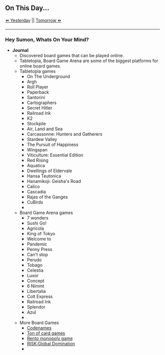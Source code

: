 ## On This Day...

[⏪ Yesterday](2022-03-15) || [Tomorrow ⏩](2022-03-17)

---

### Hey Sumon, Whats On Your Mind?

- **Journal**
	- Discovered board games that can be played online.
	- Tabletopia, Board Game Arena are some of the biggest platforms for online board games.
	- Tabletopia games
		- On The Underground
		- Argh
		- Roll Player
		- Paperback
		- Santorini
		- Cartographers
		- Secret Hitler
		- Railroad Ink
		- K2
		- Stockpile
		- Air, Land and Sea
		- Carcassonne: Hunters and Gatherers
		- Stardew Valley
		- The Pursuit of Happiness
		- Wingspan
		- Viticulture: Essential Edition
		- Red Rising
		- Aquatica
		- Dwellings of Eldervale
		- Hansa Teutonica
		- Hanamikoji: Geisha's Road
		- Calico
		- Cascadia
		- Rajas of the Ganges
		- CuBirds
		- 
	- Board Game Arena games
		- 7 wonders
		- Sushi Go!
		- Agricola
		- King of Tokyo
		- Welcome to
		- Pandemic
		- Penny Press
		- Can't stop
		- Perudo
		- Tobago
		- Celestia
		- Luxor
		- Concept
		- 6 Nimmt
		- Libertalia
		- Colt Express
		- Railroad Ink
		- Splendor
		- Azul
		- 
	- More Board Games
		- [Codenames](https://codenames.game/)
		- [Ton of card games](https://playingcards.io/)
		- [Rento monopoly game](https://playrento.com/)
		- [RISK:Global Domination](https://bit.ly/3iabwr1)
		- 
